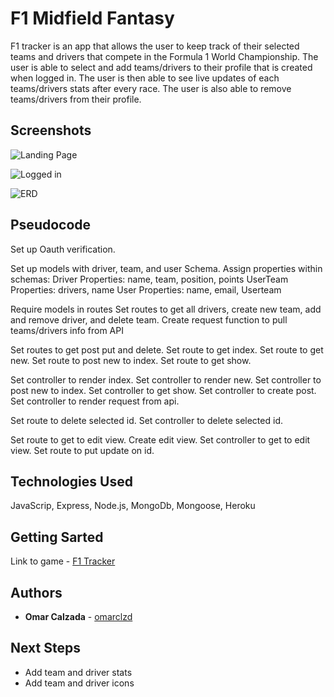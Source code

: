 # F1 Midfield Fantasy

F1 tracker is an app that allows the user to keep track of their selected teams and drivers that compete in the Formula 1 World Championship. The user is able to select and add teams/drivers to their profile that is created when logged in. The user is then able to see live updates of each teams/drivers stats after every race. The user is also able to remove teams/drivers from their profile.


## Screenshots

 ![Landing Page](../master/images/f1-tracker.png)

![Logged in](../master/images/f1-tracker-loggedin.png)

![ERD](../master/images/erd.png)



## Pseudocode



Set up Oauth verification. 

Set up models with driver, team, and user Schema. 
Assign properties within schemas:
Driver Properties: name, team, position, points
UserTeam Properties: drivers, name
User Properties: name, email, Userteam

Require models in routes
Set routes to get all drivers, create new team, add and remove driver, and delete team.
Create request function to pull teams/drivers info from API

Set routes to get post put and delete.
Set route to get index.
Set route to get new.
Set route to post new to index.
Set route to get show.

Set controller to render index.
Set controller to render new.
Set controller to post new to index.
Set controller to get show.
Set controller to create post.
Set controller to render request from api. 

Set route to delete selected id.
Set controller to delete selected id.

Set route to get to edit view.
Create edit view.
Set controller to get to edit view.
Set route to put update on id.




## Technologies Used

JavaScrip, Express, Node.js, MongoDb, Mongoose, Heroku

## Getting Sarted 

Link to game - [F1 Tracker](https://whispering-mountain-71039.herokuapp.com)

## Authors

* **Omar Calzada** - [omarclzd](https://github.com/omarclzd)

## Next Steps

* Add team and driver stats
* Add team and driver icons




